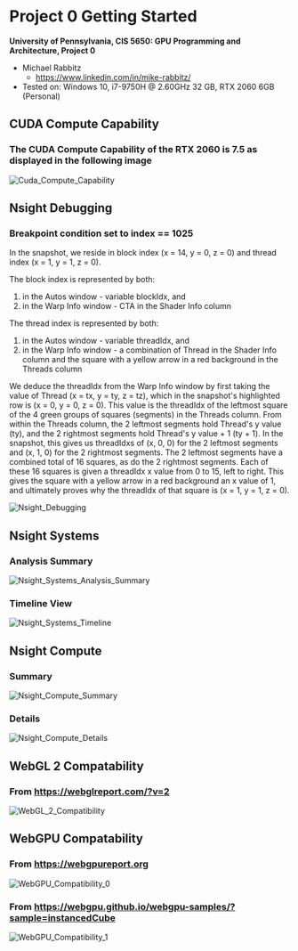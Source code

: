 Project 0 Getting Started
====================

**University of Pennsylvania, CIS 5650: GPU Programming and Architecture, Project 0**

* Michael Rabbitz
  * https://www.linkedin.com/in/mike-rabbitz/
* Tested on: Windows 10, i7-9750H @ 2.60GHz 32 GB, RTX 2060 6GB (Personal)

## CUDA Compute Capability
### The CUDA Compute Capability of the RTX 2060 is 7.5 as displayed in the following image
![Cuda_Compute_Capability](images/CudaComputeCapability.PNG)

## Nsight Debugging
### Breakpoint condition set to index == 1025
In the snapshot, we reside in block index (x = 14, y = 0, z = 0) and thread index (x = 1, y = 1, z = 0).

The block index is represented by both:

1) in the Autos window - variable blockIdx, and
2) in the Warp Info window - CTA in the Shader Info column

The thread index is represented by both:

1) in the Autos window - variable threadIdx, and
2) in the Warp Info window - a combination of Thread in the Shader Info column and the square with a yellow arrow in a red background in the Threads column

We deduce the threadIdx from the Warp Info window by first taking the value of Thread (x = tx, y = ty, z = tz), which in the snapshot's highlighted row is (x = 0, y = 0, z = 0). This value is the threadIdx of the leftmost square of the 4 green groups of squares (segments) in the Threads column. From within the Threads column, the 2 leftmost segments hold Thread's y value (ty), and the 2 rightmost segments hold Thread's y value + 1 (ty + 1). In the snapshot, this gives us threadIdxs of (x, 0, 0) for the 2 leftmost segments and (x, 1, 0) for the 2 rightmost segments. The 2 leftmost segments have a combined total of 16 squares, as do the 2 rightmost segments. Each of these 16 squares is given a threadIdx x value from 0 to 15, left to right. This gives the square with a yellow arrow in a red background an x value of 1, and ultimately proves why the threadIdx of that square is (x = 1, y = 1, z = 0).

![Nsight_Debugging](images/NsightDebugging.PNG)

## Nsight Systems
### Analysis Summary
![Nsight_Systems_Analysis_Summary](images/NsightSystems_AnalysisSummary.PNG)
### Timeline View
![Nsight_Systems_Timeline](images/NsightSystems_Timeline.PNG)

## Nsight Compute
### Summary
![Nsight_Compute_Summary](images/NsightCompute_Summary.PNG)
### Details
![Nsight_Compute_Details](images/NsightCompute_Details.PNG)

## WebGL 2 Compatability
### From https://webglreport.com/?v=2
![WebGL_2_Compatibility](images/WebGL_2_Compatibility.PNG)

## WebGPU Compatability
### From https://webgpureport.org
![WebGPU_Compatibility_0](images/WebGPU_Compatibility_0.PNG)
### From https://webgpu.github.io/webgpu-samples/?sample=instancedCube
![WebGPU_Compatibility_1](images/WebGPU_Compatibility_1.PNG)









